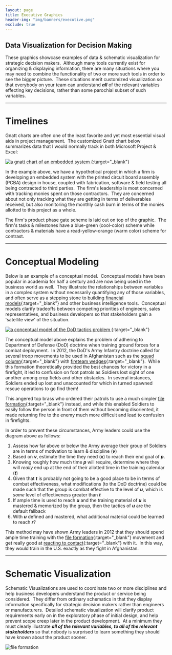 ```yaml
---
layout: page
title: Executive Graphics
header-img: "img/banners/executive.png"
exclude: true
---
```


## Data Visualization for Decision Making
These graphics showcase examples of data & schematic visualization for strategic decision makers.&nbsp;  Although many tools currently exist  for organizing & displaying information, there are many situations where you may need to combine the functionality of two or more such tools in order to see the bigger picture.&nbsp;  These situations merit customized visualization so that everybody on your team can understand ***all*** of the relevant variables effecting key decisions, rather than some parochial subset of such variables.&nbsp;

---

# Timelines
Gnatt charts are often one of the least favorite and yet most essential visual aids in project management.&nbsp;  The customized Gnatt chart below summarizes data that I would normally track in both Microsoft Project & Excel:

[
![a gnatt chart of an embedded system](https://i.imgur.com/rmeH8AK.jpg)
](https://drive.google.com/file/d/1qg9KrtAckh5Ny2YoSbXlpb5pzjoz__UJ/view?usp=sharing){:target="_blank"}

In the example above, we have a hypothetical project in which a firm is developing an embedded system with the printed circuit board assembly (PCBA) design in house, coupled with fabrication, software & field testing all being contracted to third parties.&nbsp;  The firm's leadership is most concerned with tracking monies spent on those contractors.&nbsp; They are concerned about not only tracking what they are getting in terms of deliverables received, but also monitoring the monthly cash burn in terms of the monies allotted to this project as a whole.

The firm's product phase gate scheme is laid out on top of the graphic.&nbsp;  The firm's tasks & milestones have a blue-green (cool-color) scheme while contractors & materials have a read-yellow-orange (warm color) scheme for contrast.&nbsp;

---

# Conceptual Modeling
Below is an example of a conceptual model.&nbsp;  Conceptual models have been popular in academia for half a century and are now being used in the business world as well.&nbsp;  They illustrate the relationships between variables in a complex system without necessarily quantifying any of those variables, and often serve as a stepping stone to building [financial models](https://en.wikipedia.org/wiki/Financial_modeling){:target="_blank"} and other business intelligence tools.&nbsp;  Conceptual models clarify tradeoffs between competing priorities of engineers, sales representatives, and business developers so that stakeholders gain a 'satellite view' of the situation.

[
![a conceptual model of the DoD tactics problem](https://i.imgur.com/nz6OLod.jpg)
](https://drive.google.com/file/d/1rfocN4U9ryb-f-Bcz8MBOomwHPrF6QAI/view?usp=sharing){:target="_blank"}

The conceptual model above explains the problem of adhering to Department of Defense (DoD) doctrine when training ground forces for a combat deployment.&nbsp;  In 2012, the DoD's Army Infantry doctrine called for several troop movements to be used in Afghanistan such as the [squad column](https://www.globalsecurity.org/military/library/policy/army/fm/3-21-9/chap3.htm#fig3-10){:target="_blank"} with [fireteam wedges](https://en.wikipedia.org/wiki/Flying_wedge){:target="_blank"}.&nbsp; While this formation theoretically provided the best chances for victory in a firefight, it led to confusion on foot patrols as Soldiers lost sight of one another among crop fields and other obstacles.&nbsp;  In several instances, Soldiers ended up lost and unaccounted for which in turned spawned rescue operations to go find them!&nbsp;

This angered top brass who ordered their patrols to use a much simpler [file formation](https://www.globalsecurity.org/military/library/policy/army/fm/3-21-9/chap3.htm#fig3-9){:target="_blank"} instead, and while this enabled Soldiers to easily follow the person in front of them without becoming disoriented, it made returning fire to the enemy much more difficult and lead to confusion in firefights.&nbsp;

In order to prevent these circumstances, Army leaders could use the diagram above as follows:
1. Assess how far above or below the Army average their group of Soldiers are in terms of motivation to learn & discipline (***v***)
2. Based on ***v***, estimate the time they need (***x***) to reach their end goal of ***p***.
3. Knowing roughly how much time ***p*** will require, determine where they will *really* end up at the end of their allotted time in the training calendar (***t***)
4. Given that ***t*** is probably not going to be a good place to be in terms of combat effectiveness, what modifications (to the DoD doctrine) could be made such that the group is combat effective to the level of ***u***, which is *some* level of effectiveness greater than ***t***
5. If ample time is used to reach ***u*** and the training material of ***u*** is mastered & memorized by the group, then the tactics of ***u*** are the default fallback
6. With ***u*** defined and mastered, what additional material could be learned to reach ***r***?

This method may have shown Army leaders in 2012 that they should spend ample time training with the [file formation](https://www.globalsecurity.org/military/library/policy/army/fm/3-21-9/chap3.htm#fig3-7){:target="_blank"} movement and get really good at [reacting to contact](https://www.youtube.com/watch?v=kHDsQftUzEo){:target="_blank"} with it.&nbsp;  In this way, they would train in the U.S. exactly as they fight in Afghanistan.&nbsp;

---

# Schematic Visualization

Schematic Visualizations are used to coordinate two or more disciplines and help business developers understand the product or service being considered.&nbsp;  They differ from ordinary schematics in that they display information specifically for strategic decision makers rather than engineers or manufacturers.&nbsp;  Detailed schematic visualization will clarify product requirements early on in the exploratory phase of initial design, and help prevent scope creep later in the product development.&nbsp;  At a minimum they must clearly illustrate ***all of the relevant variables, to all of the relevant stakeholders*** so that nobody is surprised to learn something they should have known about the product sooner.&nbsp;

![file formation](https://i.imgur.com/6mFfs8E.jpg)
